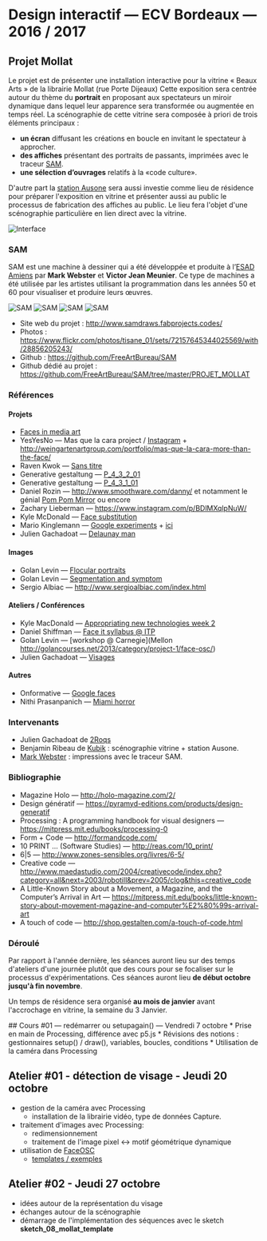 Design interactif — ECV Bordeaux — 2016 / 2017
===============================================

## Projet Mollat
Le projet est de présenter une installation interactive pour la vitrine « Beaux Arts » de la librairie Mollat (rue Porte Dijeaux)
Cette exposition sera centrée autour du thème du **portrait** en proposant aux spectateurs un miroir dynamique dans lequel leur apparence
sera transformée ou augmentée en temps réel. La scénographie de cette vitrine sera composée à priori de trois éléments principaux : 
* **un écran** diffusant les créations en boucle en invitant le spectateur à approcher.
* **des affiches** présentant des portraits de passants, imprimées avec le traceur [SAM](http://www.samdraws.fabprojects.codes/).
* **une sélection d’ouvrages** relatifs à la «code culture».

D'autre part la [station Ausone](http://www.station-ausone.com/) sera aussi investie comme lieu de résidence pour préparer l'exposition en vitrine et présenter aussi au public
le processus de fabrication des affiches au public. Le lieu fera l'objet d'une scénographie particulière en lien direct avec la vitrine. 

![Interface](http://v3ga.github.io/Images/Cours_ECV_Bordeaux_2017/Mollat_vitrine_beaux_arts.jpg)

### SAM
SAM est une machine à dessiner qui a été développée et produite à l’[ESAD Amiens](http://www.esad-amiens.fr/) par **Mark Webster** et **Victor Jean Meunier**. 
Ce type de machines a été utilisée par les artistes utilisant la programmation dans les années 50 et 60 pour visualiser et produire leurs œuvres.

![SAM](https://c2.staticflickr.com/3/2906/14682805705_5c23134172_c.jpg)
![SAM](https://c8.staticflickr.com/6/5612/29774928991_cabf60127a_m.jpg)
![SAM](https://c2.staticflickr.com/9/8306/29124170841_6a88f20956_m.jpg)
![SAM](https://c2.staticflickr.com/6/5080/29984061465_d340c89cb2_m.jpg)

* Site web du projet : http://www.samdraws.fabprojects.codes/
* Photos : https://www.flickr.com/photos/tisane_01/sets/72157645344025569/with/28856205243/
* Github : https://github.com/FreeArtBureau/SAM
* Github dédié au projet : https://github.com/FreeArtBureau/SAM/tree/master/PROJET_MOLLAT

### Références
#### Projets
* [Faces in media art](https://github.com/kylemcdonald/AppropriatingNewTechnologies/wiki/Faces-in-Media-Art)
* YesYesNo — Mas que la cara project / [Instagram](https://www.instagram.com/explore/tags/masquelacara/) + http://weingartenartgroup.com/portfolio/mas-que-la-cara-more-than-the-face/
* Raven Kwok — [Sans titre](https://www.facebook.com/ravenkwok.art/videos/606638642830167/)
* Generative gestaltung — [P_4_3_2_01](http://www.generative-gestaltung.de/P_4_3_2_01)
* Generative gestaltung — [P_4_3_1_01](http://www.generative-gestaltung.de/P_4_3_1_01)
* Daniel Rozin — http://www.smoothware.com/danny/ et notamment le génial [Pom Pom Mirror](http://www.bitforms.com/rozin/pompom-mirror) ou encore 
* Zachary Lieberman — https://www.instagram.com/p/BDlMXqlpNuW/
* Kyle McDonald — [Face substitution](https://vimeo.com/29348533)
* Mario Kinglemann — [Google experiments](https://www.fastcodesign.com/3062016/this-neural-network-makes-human-faces-from-scratch-and-theyre-terrifying) + [ici](http://prostheticknowledge.tumblr.com/post/147652093136/neural-network-portraits-examples-of-images-from)
* Julien Gachadoat — [Delaunay man](https://www.flickr.com/photos/v3ga/15820575937/in/dateposted-public/)

#### Images
* Golan Levin — [Flocular portraits](http://www.flong.com/projects/floccugraph/)
* Golan Levin — [Segmentation and symptom](http://www.flong.com/projects/zoo/)
* Sergio Albiac — http://www.sergioalbiac.com/index.html

#### Ateliers / Conférences
* Kyle MacDonald — [Appropriating new technologies week 2](https://github.com/kylemcdonald/AppropriatingNewTechnologies/wiki/Week-2)
* Daniel Shiffman — [Face it syllabus @ ITP](https://github.com/shiffman/Face-It)
* Golan Levin — [workshop @ Carnegie](Mellon http://golancourses.net/2013/category/project-1/face-osc/)
* Julien Gachadoat — [Visages](http://www.v3ga.net/blog2/2014/03/visages/)

#### Autres
* Onformative — [Google faces](http://onformative.com/work/google-faces)
* Nithi Prasanpanich — [Miami horror](https://nithi-p.github.io/finalproject/)

### Intervenants
* Julien Gachadoat de [2Roqs](http://www.2roqs.fr)
* Benjamin Ribeau de [Kubik](http://kubik.fr/) : scénographie vitrine + station Ausone.
* [Mark Webster](http://mwebster.flavors.me/) : impressions avec le traceur SAM.

### Bibliographie
* Magazine Holo — http://holo-magazine.com/2/
* Design génératif — https://pyramyd-editions.com/products/design-generatif
* Processing : A programming handbook for visual designers — https://mitpress.mit.edu/books/processing-0
* Form + Code — http://formandcode.com/
* 10 PRINT ... (Software Studies) — http://reas.com/10_print/
* 6|5 — http://www.zones-sensibles.org/livres/6-5/
* Creative code — http://www.maedastudio.com/2004/creativecode/index.php?category=all&next=2003/robotill&prev=2005/clog&this=creative_code
* A Little-Known Story about a Movement, a Magazine, and the Computer’s Arrival in Art — https://mitpress.mit.edu/books/little-known-story-about-movement-magazine-and-computer%E2%80%99s-arrival-art
* A touch of code — http://shop.gestalten.com/a-touch-of-code.html

### Déroulé
Par rapport à l'année dernière, les séances auront lieu sur des temps d'ateliers d'une journée plutôt que des cours pour se focaliser sur 
le processus d'expérimentations. Ces séances auront lieu **de début octobre jusqu'à fin novembre**.

Un temps de résidence sera organisé **au mois de janvier** avant l'accrochage en vitrine, la semaine du 3 Janvier. 

<a name="cours01" />
## Cours #01 — redémarrer ou setupagain() — Vendredi 7 octobre
* Prise en main de Processing, différence avec p5.js
* Révisions des notions : gestionnaires setup() / draw(), variables, boucles, conditions
* Utilisation de la caméra dans Processing

## Atelier #01 - détection de visage - Jeudi 20 octobre
* gestion de la caméra avec Processing
  * installation de la librairie vidéo, type de données Capture.
* traitement d'images avec Processing: 
  * redimensionnement
  * traitement de l'image pixel <-> motif géométrique dynamique
* utilisation de [FaceOSC](https://github.com/kylemcdonald/ofxFaceTracker/releases)   
  * [templates / exemples](https://github.com/CreativeInquiry/FaceOSC-Templates/tree/master/processing)  
  
## Atelier #02 - Jeudi 27 octobre
* idées autour de la représentation du visage
* échanges autour de la scénographie
* démarrage de l'implémentation des séquences avec le sketch **sketch_08_mollat_template**  
